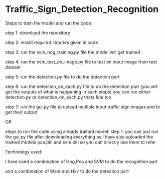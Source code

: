 # Traffic_Sign_Detection_Recognition

Steps to train the model and run the code:

step 1: download the repository

step 2: install required libraries given in code

step 3: run the svm_hog_training.py file the model will get trained

step 4: run the svm_test_on_image.py file to test on input image from test dataset

step 5: run the detection.py file to do the detection part

step 6: run the detection_on_each.py file to do the detection part (you will get the outputs of what is happening in each steps)
        you can run either detection.py or detection_on_each.py thats fine too
        
step 7: run the gui.py file to upload multiple input traffic sign images and to get their output

OR

steps to run the code using already trained model:
step 1: you can just run the gui.py file after downloading everything as I have also uploaded the trained models pca.pkl and svm.pkl so you can directly use them to refer

Technology used:

I have used a combination of Hog,Pca and SVM to do the recognition part

and a combination of Mser and Hsv to do the detection part




